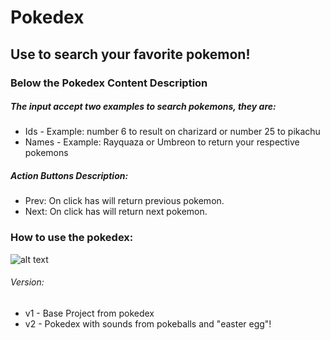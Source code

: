 # Pokedex

## Use to search your favorite pokemon!

### Below the Pokedex Content Description

##### The input accept two examples to search pokemons, they are:
- Ids   - Example: number 6 to result on charizard or number 25 to pikachu
- Names - Example: Rayquaza or Umbreon to return your respective pokemons

##### Action Buttons Description:
- Prev: On click has will return previous pokemon.
- Next: On click has will return next pokemon.

### How to use the pokedex:
![alt text](https://i.imgur.com/D45CHm8.gif)

###### Version:
- v1 - Base Project from pokedex
- v2 - Pokedex with sounds from pokeballs and "easter egg"!
